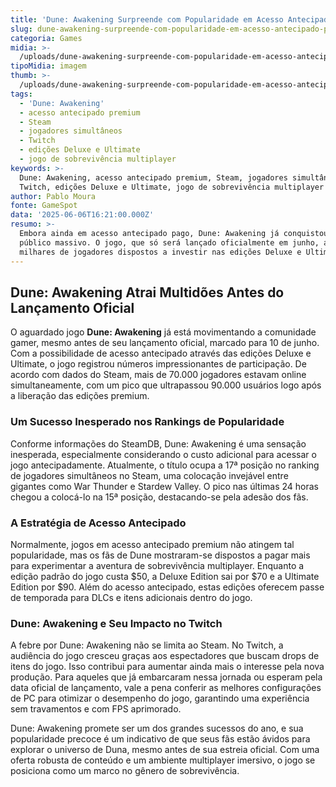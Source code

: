 ```yaml
---
title: 'Dune: Awakening Surpreende com Popularidade em Acesso Antecipado Premium'
slug: dune-awakening-surpreende-com-popularidade-em-acesso-antecipado-premium
categoria: Games
midia: >-
  /uploads/dune-awakening-surpreende-com-popularidade-em-acesso-antecipado-premium-thumb.jpg
tipoMidia: imagem
thumb: >-
  /uploads/dune-awakening-surpreende-com-popularidade-em-acesso-antecipado-premium-thumb.jpg
tags:
  - 'Dune: Awakening'
  - acesso antecipado premium
  - Steam
  - jogadores simultâneos
  - Twitch
  - edições Deluxe e Ultimate
  - jogo de sobrevivência multiplayer
keywords: >-
  Dune: Awakening, acesso antecipado premium, Steam, jogadores simultâneos,
  Twitch, edições Deluxe e Ultimate, jogo de sobrevivência multiplayer
author: Pablo Moura
fonte: GameSpot
data: '2025-06-06T16:21:00.000Z'
resumo: >-
  Embora ainda em acesso antecipado pago, Dune: Awakening já conquistou um
  público massivo. O jogo, que só será lançado oficialmente em junho, atraiu
  milhares de jogadores dispostos a investir nas edições Deluxe e Ultimate.
---
```


## Dune: Awakening Atrai Multidões Antes do Lançamento Oficial

O aguardado jogo **Dune: Awakening** já está movimentando a comunidade gamer, mesmo antes de seu lançamento oficial, marcado para 10 de junho. Com a possibilidade de acesso antecipado através das edições Deluxe e Ultimate, o jogo registrou números impressionantes de participação. De acordo com dados do Steam, mais de 70.000 jogadores estavam online simultaneamente, com um pico que ultrapassou 90.000 usuários logo após a liberação das edições premium.

### Um Sucesso Inesperado nos Rankings de Popularidade

Conforme informações do SteamDB, Dune: Awakening é uma sensação inesperada, especialmente considerando o custo adicional para acessar o jogo antecipadamente. Atualmente, o título ocupa a 17ª posição no ranking de jogadores simultâneos no Steam, uma colocação invejável entre gigantes como War Thunder e Stardew Valley. O pico nas últimas 24 horas chegou a colocá-lo na 15ª posição, destacando-se pela adesão dos fãs.

### A Estratégia de Acesso Antecipado

Normalmente, jogos em acesso antecipado premium não atingem tal popularidade, mas os fãs de Dune mostraram-se dispostos a pagar mais para experimentar a aventura de sobrevivência multiplayer. Enquanto a edição padrão do jogo custa $50, a Deluxe Edition sai por $70 e a Ultimate Edition por $90. Além do acesso antecipado, estas edições oferecem passe de temporada para DLCs e itens adicionais dentro do jogo.

### Dune: Awakening e Seu Impacto no Twitch

A febre por Dune: Awakening não se limita ao Steam. No Twitch, a audiência do jogo cresceu graças aos espectadores que buscam drops de itens do jogo. Isso contribui para aumentar ainda mais o interesse pela nova produção. Para aqueles que já embarcaram nessa jornada ou esperam pela data oficial de lançamento, vale a pena conferir as melhores configurações de PC para otimizar o desempenho do jogo, garantindo uma experiência sem travamentos e com FPS aprimorado.

Dune: Awakening promete ser um dos grandes sucessos do ano, e sua popularidade precoce é um indicativo de que seus fãs estão ávidos para explorar o universo de Duna, mesmo antes de sua estreia oficial. Com uma oferta robusta de conteúdo e um ambiente multiplayer imersivo, o jogo se posiciona como um marco no gênero de sobrevivência.

